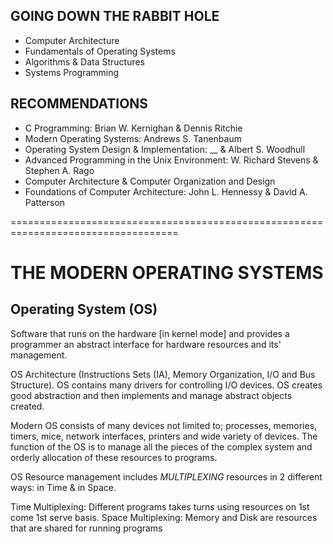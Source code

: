 ## GOING DOWN THE RABBIT HOLE
* Computer Architecture
* Fundamentals of Operating Systems
* Algorithms & Data Structures
* Systems Programming

## RECOMMENDATIONS
* C Programming: Brian W. Kernighan & Dennis Ritchie
* Modern Operating Systems: Andrews S. Tanenbaum
* Operating System Design & Implementation: __ & Albert S. Woodhull
* Advanced Programming in the Unix Environment: W. Richard Stevens & Stephen A. Rago
* Computer Architecture & Computer Organization and Design
* Foundations of Computer Architecture: John L. Hennessy & David A. Patterson

===================================================================================

# THE MODERN OPERATING SYSTEMS

## Operating System (OS)
Software that runs on the hardware [in kernel mode] and provides a programmer an abstract interface for hardware resources and its' management.

OS Architecture (Instructions Sets (IA), Memory Organization, I/O and Bus Structure).
OS contains many drivers for controlling I/O devices.
OS creates good abstraction and then implements and manage abstract objects created.

Modern OS consists of many devices not limited to; processes, memories, timers, mice, network interfaces, printers and wide variety of devices.
The function of the OS is to manage all the pieces of the complex system and orderly allocation of these resources to programs.

OS Resource management includes *MULTIPLEXING* resources in 2 different ways: in Time & in Space.

Time Multiplexing: Different programs takes turns using resources on 1st come 1st serve basis.
Space Multiplexing: Memory and Disk are resources that are shared for running programs
